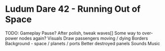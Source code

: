 Ludum Dare 42 - Running Out of Space
============================

TODO:
  Gameplay
    Pause?
    After polish, tweak waves[]
    Some way to over-power nodes again?
  Visuals
    Draw passengers moving / dying
    Borders
    Background - space / planets / ports
    Better destroyed panels
  Sounds
  Music
